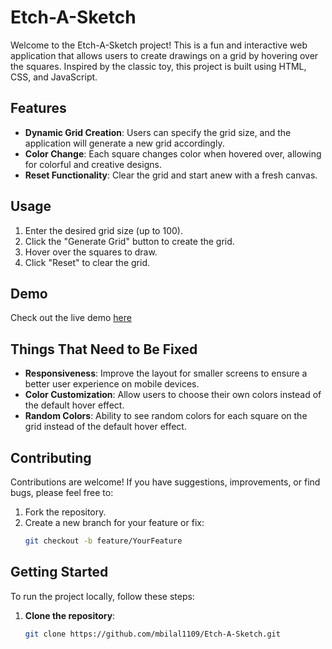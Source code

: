 # Etch-A-Sketch

Welcome to the Etch-A-Sketch project! This is a fun and interactive web application that allows users to create drawings on a grid by hovering over the squares. Inspired by the classic toy, this project is built using HTML, CSS, and JavaScript.

## Features

- **Dynamic Grid Creation**: Users can specify the grid size, and the application will generate a new grid accordingly.
- **Color Change**: Each square changes color when hovered over, allowing for colorful and creative designs.
- **Reset Functionality**: Clear the grid and start anew with a fresh canvas.

## Usage

1. Enter the desired grid size (up to 100).
2. Click the "Generate Grid" button to create the grid.
3. Hover over the squares to draw.
4. Click "Reset" to clear the grid.

## Demo

Check out the live demo [here](https://mbilal1109.github.io/Etch-A-Sketch/)

## Things That Need to Be Fixed

- **Responsiveness**: Improve the layout for smaller screens to ensure a better user experience on mobile devices.
- **Color Customization**: Allow users to choose their own colors instead of the default hover effect.
- **Random Colors**: Ability to see random colors for each square on the grid instead of the default hover effect.

## Contributing

Contributions are welcome! If you have suggestions, improvements, or find bugs, please feel free to:

1. Fork the repository.
2. Create a new branch for your feature or fix:
   ```bash
   git checkout -b feature/YourFeature

## Getting Started

To run the project locally, follow these steps:

1. **Clone the repository**:
   ```bash
   git clone https://github.com/mbilal1109/Etch-A-Sketch.git

